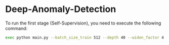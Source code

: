 # Deep-Anomaly-Detection

To run the first stage (Self-Supervision), you need to execute the following command:

```bash
exec python main.py --batch_size_train 512 --depth 40 --widen_factor 4 --number_of_workers 20
```

